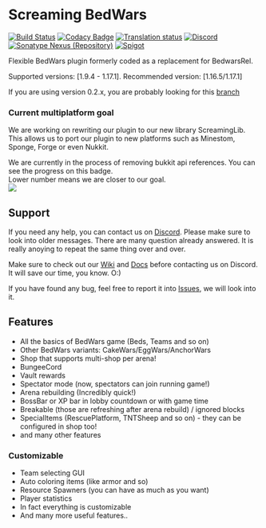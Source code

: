 # Screaming BedWars
[![Build Status](https://ci.screamingsandals.org/job/BedWars-0.x.x/badge/icon)](https://ci.screamingsandals.org/job/BedWars-0.x.x/)
[![Codacy Badge](https://app.codacy.com/project/badge/Grade/2b72901b108f4577a135faee054d0d6d)](https://www.codacy.com/gh/ScreamingSandals/BedWars/dashboard?utm_source=github.com&amp;utm_medium=referral&amp;utm_content=ScreamingSandals/BedWars&amp;utm_campaign=Badge_Grade)
[![Translation status](http://weblate.screamingsandals.org/widgets/bedwars/-/0-3-x/svg-badge.svg)](https://github.com/ScreamingSandals/BedWarsLanguage/tree/0.3.x)
[![Discord](https://img.shields.io/discord/582271436845219842?logo=discord)](https://discord.gg/4xB54Ts)
[![Sonatype Nexus (Repository)](https://img.shields.io/nexus/maven-public/org.screamingsandals.bedwars/BedWars?server=https%3A%2F%2Frepo.screamingsandals.org)](https://repo.screamingsandals.org/#browse/browse:maven-public:org%2Fscreamingsandals%2Fbedwars)
[![Spigot](https://img.shields.io/spiget/downloads/63714)](https://www.spigotmc.org/resources/screaming-bedwars-1-9-4-1-17-1.63714/)

Flexible BedWars plugin formerly coded as a replacement for BedwarsRel.

Supported versions: \[1.9.4 - 1.17.1\]. Recommended version: \[1.16.5/1.17.1\]

If you are using version 0.2.x, you are probably looking for this [branch](https://github.com/ScreamingSandals/BedWars/tree/0.2.16)

### Current multiplatform goal

We are working on rewriting our plugin to our new library ScreamingLib. This allows us to port our plugin to new platforms such as Minestom, Sponge, Forge or even Nukkit.

We are currently in the process of removing bukkit api references. You can see the progress on this badge.  
Lower number means we are closer to our goal.  
![](https://img.shields.io/badge/dynamic/json?color=red&label=org.bukkit%20occurrences&query=total_count&url=https%3A%2F%2Fapi.github.com%2Fsearch%2Fcode%3Fq%3Dorg.bukkit%2Brepo%3AScreamingSandals%2FBedWars)

## Support
If you need any help, you can contact us on [Discord](https://discord.gg/4xB54Ts). Please make sure to look into older messages. There are many question already answered. It is really anoying to repeat the same thing over and over.

Make sure to check out our [Wiki](https://github.com/ScreamingSandals/BedWars/wiki) and [Docs](https://docs.screamingsandals.org) before contacting us on Discord. It will save our time, you know. O:)

If you have found any bug, feel free to report it into [Issues](https://github.com/ScreamingSandals/BedWars/issues), we will look into it.

## Features
-   All the basics of BedWars game (Beds, Teams and so on)
-   Other BedWars variants: CakeWars/EggWars/AnchorWars
-   Shop that supports multi-shop per arena!
-   BungeeCord
-   Vault rewards
-   Spectator mode (now, spectators can join running game!)
-   Arena rebuilding (Incredibly quick!)
-   BossBar or XP bar in lobby countdown or with game time
-   Breakable (those are refreshing after arena rebuild) / ignored blocks
-   SpecialItems (RescuePlatform, TNTSheep and so on) - they can be configured in shop too!
-   and many other features

### Customizable
-   Team selecting GUI
-   Auto coloring items (like armor and so)
-   Resource Spawners (you can have as much as you want)
-   Player statistics
-   In fact everything is customizable
-   And many more useful features..
